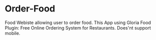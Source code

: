 # Order-Food

Food Webiste allowing user to order food.
This App using Gloria Food Plugin: Free Online Ordering System for Restaurants.
Does'nt support mobile.
